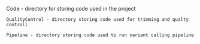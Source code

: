 Code - directory for storing code used in the project

	QualityControl - directory storing code used for trimming and qualty controll

	Pipeline - directory storing code used to run variant calling pipeline

